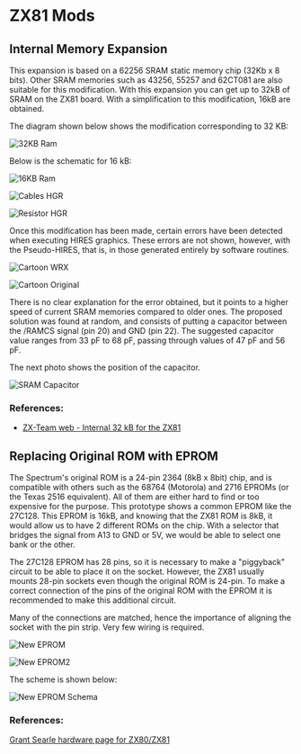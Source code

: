 # ZX81 Mods

## Internal Memory Expansion

This expansion is based on a 62256 SRAM static memory chip (32Kb x 8 bits). Other SRAM memories such as 43256, 55257 and 62CT081 are also suitable for this modification. With this expansion you can get up to 32kB of SRAM on the ZX81 board. With a simplification to this modification, 16kB are obtained.

The diagram shown below shows the modification corresponding to 32 KB:


![32KB Ram](_images/32k-ram.gif "32KB Ram")


Below is the schematic for 16 kB:

![16KB Ram](_images/ZX81_ampliacion%20interna%2016k.jpg "16KB Ram")

![Cables HGR](_images/ZX81_7_SRAM.jpg "Cables HGR")

![Resistor HGR](_images/ZX81_5_resistencia%20HRG.jpg "Resistor HGR")


Once this modification has been made, certain errors have been detected when executing HIRES graphics. These errors are not shown, however, with the Pseudo-HIRES, that is, in those generated entirely by software routines.


![Cartoon WRX](_images/ZX81_SRAM_cartoon1_WRX.jpg "Cartoon WRX")

![Cartoon Original](_images/ZX81_SRAM_cartoon1_WRX_original.jpg "Cartoon Original")


There is no clear explanation for the error obtained, but it points to a higher speed of current SRAM memories compared to older ones. The proposed solution was found at random, and consists of putting a capacitor between the /RAMCS signal (pin 20) and GND (pin 22). The suggested capacitor value ranges from 33 pF to 68 pF, passing through values of 47 pF and 56 pF.

The next photo shows the position of the capacitor.


![SRAM Capacitor](_images/ZX81_SRAM_condensador_68pF.jpg "SRAM Capacitor")


### References:

* [ZX-Team web - Internal 32 kB for the ZX81](http://www.zx81.de/english/_frame_e.htm)


## Replacing Original ROM with EPROM

The Spectrum's original ROM is a 24-pin 2364 (8kB x 8bit) chip, and is compatible with others such as the 68764 (Motorola) and 2716 EPROMs (or the Texas 2516 equivalent). All of them are either hard to find or too expensive for the purpose. This prototype shows a common EPROM like the 27C128. This EPROM is 16kB, and knowing that the ZX81 ROM is 8kB, it would allow us to have 2 different ROMs on the chip. With a selector that bridges the signal from A13 to GND or 5V, we would be able to select one bank or the other.

The 27C128 EPROM has 28 pins, so it is necessary to make a "piggyback" circuit to be able to place it on the socket. However, the ZX81 usually mounts 28-pin sockets even though the original ROM is 24-pin. To make a correct connection of the pins of the original ROM with the EPROM it is recommended to make this additional circuit.

Many of the connections are matched, hence the importance of aligning the socket with the pin strip. Very few wiring is required.


![New EPROM](_images/ZX81_EPROM_pistas.jpg "New EPROM")

![New EPROM2](_images/ZX81_EPROM_componentes.jpg "New EPROM2")


The scheme is shown below:

![New EPROM Schema](_images/EPROM%20ZX81.jpg "New EPROM Schema")


### References:
[Grant Searle hardware page for ZX80/ZX81](http://searle.hostei.com/grant/zx80/zx80.html#ROM)
